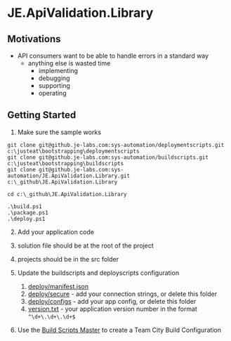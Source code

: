 # JE.ApiValidation.Library

## Motivations
* API consumers want to be able to handle errors in a standard way
  * anything else is wasted time
    * implementing
    * debugging
    * supporting
    * operating

## Getting Started

1. Make sure the sample works

```
git clone git@github.je-labs.com:sys-automation/deploymentscripts.git c:\justeat\bootstrapping\deploymentscripts
git clone git@github.je-labs.com:sys-automation/buildscripts.git  c:\justeat\bootstrapping\buildscripts
git clone git@github.je-labs.com:sys-automation/JE.ApiValidation.Library.git c:\_github\JE.ApiValidation.Library

cd c:\_github\JE.ApiValidation.Library

.\build.ps1
.\package.ps1
.\deploy.ps1
```

2. Add your application code
  1. solution file should be at the root of the project
  2. projects should be in the src folder

3. Update the buildscripts and deployscripts configuration
    1. [deploy/manifest.json](deploy/manifest.json)
    2. [deploy/secure](deploy/secure) - add your connection strings, or delete this folder
    3. [deploy/configs](deploy/configs) - add your app config, or delete this folder
    4. [version.txt](version.txt) - your application version number in the format `^\d+\.\d+\.\d+$`

4. Use the [Build Scripts Master](http://ci.je-labs.com/admin/editBuild.html?id=template:NetBuildScriptsMaster) to create a Team City Build Configuration


